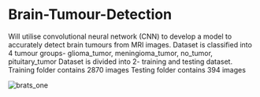 # Brain-Tumour-Detection
Will utilise convolutional neural network (CNN) to develop a model to accurately detect brain tumours from MRI images.
Dataset is classified into 4 tumour groups- glioma_tumor, meningioma_tumor, no_tumor, pituitary_tumor
Dataset is divided into 2- training and testing dataset.
Training folder contains 2870 images
Testing folder contains 394 images





![brats_one](https://github.com/TraflagarLaw/Brain-Tumour-Detection/assets/100414625/8bd9cda0-3870-4c8a-bdd6-7203a5acbef6)
